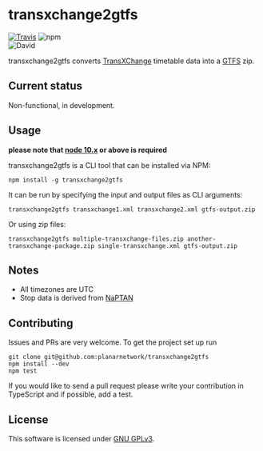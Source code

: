 transxchange2gtfs
=========================

[![Travis](https://img.shields.io/travis/planarnetwork/transxchange2gtfs.svg?style=flat-square)](https://travis-ci.org/planarnetwork/transxchange2gtfs) ![npm](https://img.shields.io/npm/v/transxchange2gtfs.svg?style=flat-square)  
![David](https://img.shields.io/david/planarnetwork/transxchange2gtfs.svg?style=flat-square)

transxchange2gtfs converts [TransXChange](http://naptan.dft.gov.uk/transxchange/index.htm) timetable data into a [GTFS](https://developers.google.com/transit/gtfs/) zip.

## Current status

Non-functional, in development.

## Usage

**please note that [node 10.x](https://nodejs.org) or above is required**

transxchange2gtfs is a CLI tool that can be installed via NPM:

```
npm install -g transxchange2gtfs
```

It can be run by specifying the input and output files as CLI arguments:

```
transxchange2gtfs transxchange1.xml transxchange2.xml gtfs-output.zip
```

Or using zip files:

```
transxchange2gtfs multiple-transxchange-files.zip another-transxchange-package.zip single-transxchange.xml gtfs-output.zip
```

## Notes

- All timezones are UTC
- Stop data is derived from [NaPTAN](http://naptan.app.dft.gov.uk/datarequest/help)


## Contributing

Issues and PRs are very welcome. To get the project set up run

```
git clone git@github.com:planarnetwork/transxchange2gtfs
npm install --dev
npm test
```

If you would like to send a pull request please write your contribution in TypeScript and if possible, add a test.

## License

This software is licensed under [GNU GPLv3](https://www.gnu.org/licenses/gpl-3.0.en.html).

